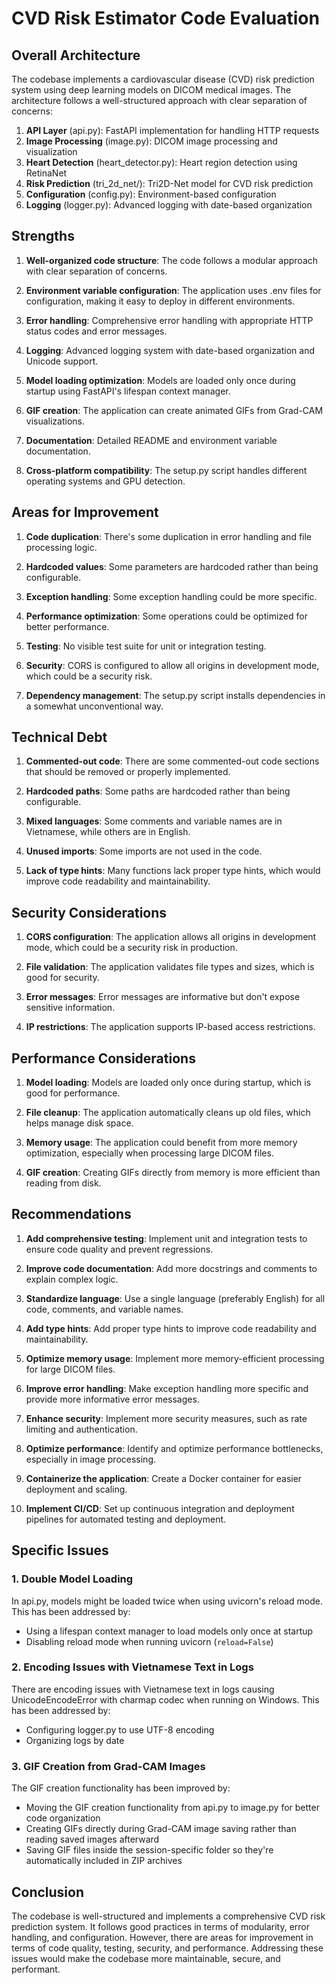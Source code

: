 # CVD Risk Estimator Code Evaluation

## Overall Architecture

The codebase implements a cardiovascular disease (CVD) risk prediction system using deep learning models on DICOM medical images. The architecture follows a well-structured approach with clear separation of concerns:

1. **API Layer** (api.py): FastAPI implementation for handling HTTP requests
2. **Image Processing** (image.py): DICOM image processing and visualization
3. **Heart Detection** (heart_detector.py): Heart region detection using RetinaNet
4. **Risk Prediction** (tri_2d_net/): Tri2D-Net model for CVD risk prediction
5. **Configuration** (config.py): Environment-based configuration
6. **Logging** (logger.py): Advanced logging with date-based organization

## Strengths

1. **Well-organized code structure**: The code follows a modular approach with clear separation of concerns.

2. **Environment variable configuration**: The application uses .env files for configuration, making it easy to deploy in different environments.

3. **Error handling**: Comprehensive error handling with appropriate HTTP status codes and error messages.

4. **Logging**: Advanced logging system with date-based organization and Unicode support.

5. **Model loading optimization**: Models are loaded only once during startup using FastAPI's lifespan context manager.

6. **GIF creation**: The application can create animated GIFs from Grad-CAM visualizations.

7. **Documentation**: Detailed README and environment variable documentation.

8. **Cross-platform compatibility**: The setup.py script handles different operating systems and GPU detection.

## Areas for Improvement

1. **Code duplication**: There's some duplication in error handling and file processing logic.

2. **Hardcoded values**: Some parameters are hardcoded rather than being configurable.

3. **Exception handling**: Some exception handling could be more specific.

4. **Performance optimization**: Some operations could be optimized for better performance.

5. **Testing**: No visible test suite for unit or integration testing.

6. **Security**: CORS is configured to allow all origins in development mode, which could be a security risk.

7. **Dependency management**: The setup.py script installs dependencies in a somewhat unconventional way.

## Technical Debt

1. **Commented-out code**: There are some commented-out code sections that should be removed or properly implemented.

2. **Hardcoded paths**: Some paths are hardcoded rather than being configurable.

3. **Mixed languages**: Some comments and variable names are in Vietnamese, while others are in English.

4. **Unused imports**: Some imports are not used in the code.

5. **Lack of type hints**: Many functions lack proper type hints, which would improve code readability and maintainability.

## Security Considerations

1. **CORS configuration**: The application allows all origins in development mode, which could be a security risk in production.

2. **File validation**: The application validates file types and sizes, which is good for security.

3. **Error messages**: Error messages are informative but don't expose sensitive information.

4. **IP restrictions**: The application supports IP-based access restrictions.

## Performance Considerations

1. **Model loading**: Models are loaded only once during startup, which is good for performance.

2. **File cleanup**: The application automatically cleans up old files, which helps manage disk space.

3. **Memory usage**: The application could benefit from more memory optimization, especially when processing large DICOM files.

4. **GIF creation**: Creating GIFs directly from memory is more efficient than reading from disk.

## Recommendations

1. **Add comprehensive testing**: Implement unit and integration tests to ensure code quality and prevent regressions.

2. **Improve code documentation**: Add more docstrings and comments to explain complex logic.

3. **Standardize language**: Use a single language (preferably English) for all code, comments, and variable names.

4. **Add type hints**: Add proper type hints to improve code readability and maintainability.

5. **Optimize memory usage**: Implement more memory-efficient processing for large DICOM files.

6. **Improve error handling**: Make exception handling more specific and provide more informative error messages.

7. **Enhance security**: Implement more security measures, such as rate limiting and authentication.

8. **Optimize performance**: Identify and optimize performance bottlenecks, especially in image processing.

9. **Containerize the application**: Create a Docker container for easier deployment and scaling.

10. **Implement CI/CD**: Set up continuous integration and deployment pipelines for automated testing and deployment.

## Specific Issues

### 1. Double Model Loading

In api.py, models might be loaded twice when using uvicorn's reload mode. This has been addressed by:
- Using a lifespan context manager to load models only once at startup
- Disabling reload mode when running uvicorn (`reload=False`)

### 2. Encoding Issues with Vietnamese Text in Logs

There are encoding issues with Vietnamese text in logs causing UnicodeEncodeError with charmap codec when running on Windows. This has been addressed by:
- Configuring logger.py to use UTF-8 encoding
- Organizing logs by date

### 3. GIF Creation from Grad-CAM Images

The GIF creation functionality has been improved by:
- Moving the GIF creation functionality from api.py to image.py for better code organization
- Creating GIFs directly during Grad-CAM image saving rather than reading saved images afterward
- Saving GIF files inside the session-specific folder so they're automatically included in ZIP archives

## Conclusion

The codebase is well-structured and implements a comprehensive CVD risk prediction system. It follows good practices in terms of modularity, error handling, and configuration. However, there are areas for improvement in terms of code quality, testing, security, and performance. Addressing these issues would make the codebase more maintainable, secure, and performant.
